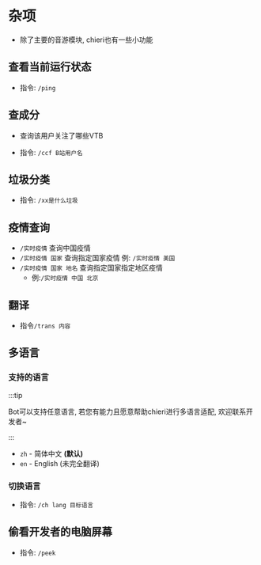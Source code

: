 # 杂项

- 除了主要的音游模块, chieri也有一些小功能



## 查看当前运行状态

- 指令: `/ping`



## 查成分

- 查询该用户关注了哪些VTB

- 指令: `/ccf B站用户名`



## 垃圾分类

- 指令: `/xx是什么垃圾`



## 疫情查询

- `/实时疫情` 查询中国疫情
- `/实时疫情 国家` 查询指定国家疫情 例: `/实时疫情 美国`
- `/实时疫情 国家 地名` 查询指定国家指定地区疫情 
  - 例:`/实时疫情 中国 北京` 



## 翻译

- 指令`/trans 内容`



## 多语言

### 支持的语言

:::tip

Bot可以支持任意语言, 若您有能力且愿意帮助chieri进行多语言适配, 欢迎联系开发者~

:::

- `zh` - 简体中文 **(默认)**
- `en` - English (未完全翻译)



### 切换语言

- 指令: `/ch lang 目标语言`



## 偷看开发者的电脑屏幕

- 指令: `/peek`



